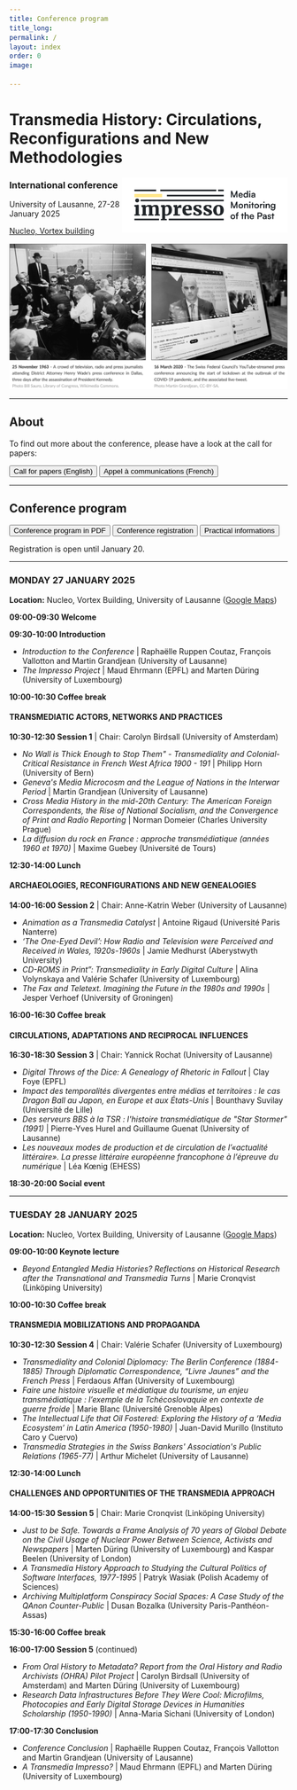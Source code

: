 ```yaml
---
title: Conference program
title_long: 
permalink: /
layout: index
order: 0
image: 

---
```


# Transmedia History: Circulations, Reconfigurations and New Methodologies
<img src="images/impresso.png" alt="image" width="300" height="auto" align="right">

### International conference
University of Lausanne, 27-28 January 2025

[Nucleo, Vortex building](https://impresso.github.io/transmedia/practical)

![Transmedia Conference](images/transmedia_illustration_en.png)

<hr>

## About

To find out more about the conference, please have a look at the call for papers:

<button class="button button1" onclick="window.location.href='https://impresso.github.io/transmedia/en';">Call for papers (English)</button> <button class="button button1" onclick="window.location.href='https://impresso.github.io/transmedia/fr';">Appel à communications (French)</button>

<hr>

## Conference program

<button class="button button1" onclick="window.location.href='files/program_transmedia.pdf';">Conference program in PDF</button> <button class="button button1" onclick="window.location.href='https://impresso.github.io/transmedia/registration';">Conference registration</button> <button class="button button1" onclick="window.location.href='https://impresso.github.io/transmedia/practical';">Practical informations</button>

Registration is open until January 20.

<hr>

### MONDAY 27 JANUARY 2025

**Location:** Nucleo, Vortex Building, University of Lausanne ([Google Maps](https://maps.app.goo.gl/GCmPmiJJHhu4AR8j6))

**09:00-09:30 Welcome**

**09:30-10:00	Introduction**
<ul>
  <li><em>Introduction to the Conference</em> | Raphaëlle Ruppen Coutaz, François Vallotton and Martin Grandjean (University of Lausanne)</li>
  <li><em>The Impresso Project</em> | Maud Ehrmann (EPFL) and Marten Düring (University of Luxembourg)</li>
</ul>

**10:00-10:30	Coffee break**

#### TRANSMEDIATIC ACTORS, NETWORKS AND PRACTICES
**10:30-12:30	Session 1** | Chair: Carolyn Birdsall (University of Amsterdam)	

<ul>
  <li><em>No Wall is Thick Enough to Stop Them" - Transmediality and Colonial-Critical Resistance in French West Africa 1900 - 191</em> | Philipp Horn (University of Bern)</li>
  <li><em>Geneva's Media Microcosm and the League of Nations in the Interwar Period</em> | Martin Grandjean (University of Lausanne)</li>
  <li><em>Cross Media History in the mid-20th Century: The American Foreign Correspondents, the Rise of National Socialism, and the Convergence of Print and Radio Reporting</em> | Norman Domeier (Charles University Prague)</li>
  <li><em>La diffusion du rock en France : approche transmédiatique (années 1960 et 1970)</em> | Maxime Guebey (Université de Tours)</li>
</ul>
		
**12:30-14:00 Lunch**

#### ARCHAEOLOGIES, RECONFIGURATIONS AND NEW GENEALOGIES
**14:00-16:00	Session 2** | Chair: Anne-Katrin Weber (University of Lausanne) 	

<ul>
  <li><em>Animation as a Transmedia Catalyst</em> | Antoine Rigaud (Université Paris Nanterre)</li>
  <li><em>‘The One-Eyed Devil’: How Radio and Television were Perceived and Received in Wales, 1920s-1960s</em> | Jamie Medhurst (Aberystwyth University)</li>
  <li><em>CD-ROMS in Print”: Transmediality in Early Digital Culture</em> | Alina Volynskaya and Valérie Schafer (University of Luxembourg)</li>
  <li><em>The Fax and Teletext. Imagining the Future in the 1980s and 1990s</em> | Jesper Verhoef (University of Groningen)</li>
</ul>

**16:00-16:30 Coffee break**

#### CIRCULATIONS, ADAPTATIONS AND RECIPROCAL INFLUENCES
**16:30-18:30	Session 3** | Chair: Yannick Rochat (University of Lausanne)	

<ul>
  <li><em>Digital Throws of the Dice: A Genealogy of Rhetoric in Fallout</em> | Clay Foye (EPFL)</li>
  <li><em>Impact des temporalités divergentes entre médias et territoires : le cas Dragon Ball au Japon, en Europe et aux États-Unis</em> | Bounthavy Suvilay (Université de Lille)</li>
  <li><em>Des serveurs BBS à la TSR : l'histoire transmédiatique de "Star Stormer" (1991)</em> | Pierre-Yves Hurel and Guillaume Guenat (University of Lausanne)</li>
  <li><em>Les nouveaux modes de production et de circulation de l’«actualité littéraire». La presse littéraire européenne 
francophone à l’épreuve du numérique</em> | Léa Kœnig (EHESS)</li>
</ul>

**18:30-20:00 Social event**

<hr>

### TUESDAY 28 JANUARY 2025

**Location:** Nucleo, Vortex Building, University of Lausanne ([Google Maps](https://maps.app.goo.gl/GCmPmiJJHhu4AR8j6))


**09:00-10:00	Keynote lecture**	

<ul>
  <li><em>Beyond Entangled Media Histories? Reflections on Historical Research after the Transnational and Transmedia Turns</em> | Marie Cronqvist (Linköping University)</li>
</ul>
	
**10:00-10:30 Coffee break**
 
#### TRANSMEDIA MOBILIZATIONS AND PROPAGANDA

**10:30-12:30	Session 4** | Chair: Valérie Schafer (University of Luxembourg)	

<ul>
  <li><em>Transmediality and Colonial Diplomacy: The Berlin Conference (1884-1885) Through Diplomatic Correspondence, “Livre Jaunes” and the French Press</em> | Ferdaous Affan (University of Luxembourg)</li>
  <li><em>Faire une histoire visuelle et médiatique du tourisme, un enjeu transmédiatique : l’exemple de la Tchécoslovaquie en contexte de guerre froide</em> | Marie Blanc (Université Grenoble Alpes)</li>
  <li><em>The Intellectual Life that Oil Fostered: Exploring the History of a ‘Media Ecosystem’ in Latin America (1950-1980)</em> | Juan-David Murillo (Instituto Caro y Cuervo)</li>
  <li><em>Transmedia Strategies in the Swiss Bankers' Association's Public Relations (1965-77)</em> | Arthur Michelet (University of Lausanne)</li>
</ul>
		
**12:30-14:00 Lunch**

#### CHALLENGES AND OPPORTUNITIES OF THE TRANSMEDIA APPROACH

**14:00-15:30	Session 5** | Chair: Marie Cronqvist (Linköping University) 	

<ul>
  <li><em>Just to be Safe. Towards a Frame Analysis of 70 years of Global Debate on the Civil Usage of Nuclear Power Between Science, Activists and Newspapers</em> | Marten Düring (University of Luxembourg) and Kaspar Beelen (University of London)</li>
  <li><em>A Transmedia History Approach to Studying the Cultural Politics of Software Interfaces, 1977-1995</em> | Patryk Wasiak (Polish Academy of Sciences)</li>
  <li><em>Archiving Multiplatform Conspiracy Social Spaces: A Case Study of the QAnon Counter-Public</em> | Dusan Bozalka (University Paris-Panthéon-Assas)</li>
</ul>

**15:30-16:00	Coffee break**

**16:00-17:00	Session 5** (continued)	

<ul>
  <li><em>From Oral History to Metadata? Report from the Oral History and Radio Archivists (OHRA) Pilot Project</em> | Carolyn Birdsall (University of Amsterdam) and Marten Düring (University of Luxembourg)</li>
  <li><em>Research Data Infrastructures Before They Were Cool: Microfilms, Photocopies and Early Digital Storage Devices in Humanities Scholarship (1950-1990)</em> | Anna-Maria Sichani (University of London)</li>
</ul>


**17:00-17:30	Conclusion**
<ul>
  <li><em>Conference Conclusion</em> | Raphaëlle Ruppen Coutaz, François Vallotton and Martin Grandjean (University of Lausanne)</li>
  <li><em>A Transmedia Impresso?</em> | Maud Ehrmann (EPFL) and Marten Düring (University of Luxembourg)</li>
</ul>

